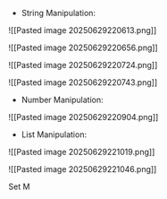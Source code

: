 - String Manipulation: 

![[Pasted image 20250629220613.png]]

![[Pasted image 20250629220656.png]]

![[Pasted image 20250629220724.png]]

![[Pasted image 20250629220743.png]]

- Number Manipulation:

![[Pasted image 20250629220904.png]]

- List Manipulation:

![[Pasted image 20250629221019.png]]

![[Pasted image 20250629221046.png]]

Set M

